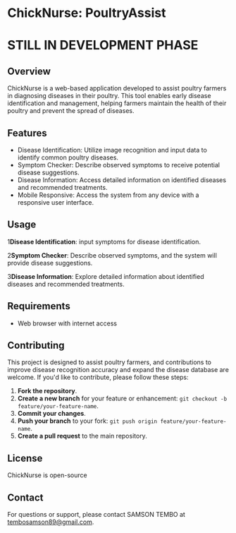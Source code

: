 # ChickNurse: PoultryAssist

# STILL IN DEVELOPMENT PHASE

## Overview

ChickNurse is a web-based application developed to assist poultry farmers in diagnosing diseases in their poultry. This tool enables early disease identification and management, helping farmers maintain the health of their poultry and prevent the spread of diseases.

## Features

- Disease Identification: Utilize image recognition and input data to identify common poultry diseases.
- Symptom Checker: Describe observed symptoms to receive potential disease suggestions.
- Disease Information: Access detailed information on identified diseases and recommended treatments.
- Mobile Responsive: Access the system from any device with a responsive user interface.

## Usage

1**Disease Identification**: input symptoms for disease identification.

2**Symptom Checker**: Describe observed symptoms, and the system will provide disease suggestions.

3**Disease Information**: Explore detailed information about identified diseases and recommended treatments.

## Requirements

- Web browser with internet access

## Contributing

This project is designed to assist poultry farmers, and contributions to improve disease recognition accuracy and expand the disease database are welcome. If you'd like to contribute, please follow these steps:

1. **Fork the repository**.
2. **Create a new branch** for your feature or enhancement: `git checkout -b feature/your-feature-name`.
3. **Commit your changes**.
4. **Push your branch** to your fork: `git push origin feature/your-feature-name`.
5. **Create a pull request** to the main repository.

## License

ChickNurse is open-source

## Contact

For questions or support, please contact SAMSON TEMBO at tembosamson89@gmail.com.

